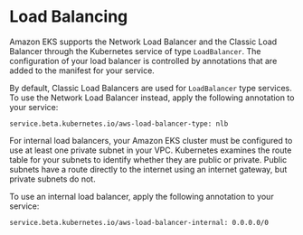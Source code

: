 # Load Balancing<a name="load-balancing"></a>

Amazon EKS supports the Network Load Balancer and the Classic Load Balancer through the Kubernetes service of type `LoadBalancer`\. The configuration of your load balancer is controlled by annotations that are added to the manifest for your service\. 

By default, Classic Load Balancers are used for `LoadBalancer` type services\. To use the Network Load Balancer instead, apply the following annotation to your service: 

```
service.beta.kubernetes.io/aws-load-balancer-type: nlb
```

For internal load balancers, your Amazon EKS cluster must be configured to use at least one private subnet in your VPC\. Kubernetes examines the route table for your subnets to identify whether they are public or private\. Public subnets have a route directly to the internet using an internet gateway, but private subnets do not\. 

To use an internal load balancer, apply the following annotation to your service: 

```
service.beta.kubernetes.io/aws-load-balancer-internal: 0.0.0.0/0
```